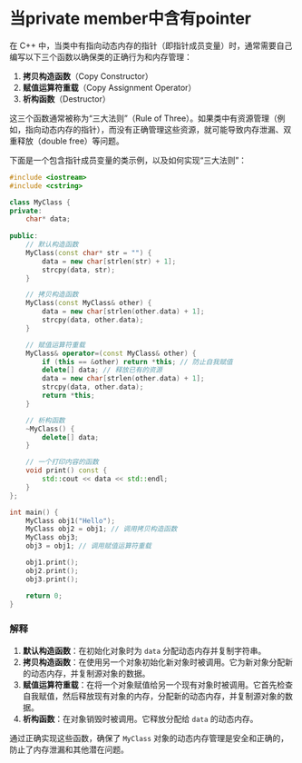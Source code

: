 # 当private member中含有pointer

在 C++ 中，当类中有指向动态内存的指针（即指针成员变量）时，通常需要自己编写以下三个函数以确保类的正确行为和内存管理：

1. **拷贝构造函数**（Copy Constructor）
2. **赋值运算符重载**（Copy Assignment Operator）
3. **析构函数**（Destructor）

这三个函数通常被称为“三大法则”（Rule of Three）。如果类中有资源管理（例如，指向动态内存的指针），而没有正确管理这些资源，就可能导致内存泄漏、双重释放（double free）等问题。

下面是一个包含指针成员变量的类示例，以及如何实现“三大法则”：

```cpp
#include <iostream>
#include <cstring>

class MyClass {
private:
    char* data;
    
public:
    // 默认构造函数
    MyClass(const char* str = "") {
        data = new char[strlen(str) + 1];
        strcpy(data, str);
    }

    // 拷贝构造函数
    MyClass(const MyClass& other) {
        data = new char[strlen(other.data) + 1];
        strcpy(data, other.data);
    }

    // 赋值运算符重载
    MyClass& operator=(const MyClass& other) {
        if (this == &other) return *this; // 防止自我赋值
        delete[] data; // 释放已有的资源
        data = new char[strlen(other.data) + 1];
        strcpy(data, other.data);
        return *this;
    }

    // 析构函数
    ~MyClass() {
        delete[] data;
    }

    // 一个打印内容的函数
    void print() const {
        std::cout << data << std::endl;
    }
};

int main() {
    MyClass obj1("Hello");
    MyClass obj2 = obj1; // 调用拷贝构造函数
    MyClass obj3;
    obj3 = obj1; // 调用赋值运算符重载

    obj1.print();
    obj2.print();
    obj3.print();

    return 0;
}

```

### 解释

1. **默认构造函数**：在初始化对象时为 `data` 分配动态内存并复制字符串。
2. **拷贝构造函数**：在使用另一个对象初始化新对象时被调用。它为新对象分配新的动态内存，并复制源对象的数据。
3. **赋值运算符重载**：在将一个对象赋值给另一个现有对象时被调用。它首先检查自我赋值，然后释放现有对象的内存，分配新的动态内存，并复制源对象的数据。
4. **析构函数**：在对象销毁时被调用。它释放分配给 `data` 的动态内存。

通过正确实现这些函数，确保了 `MyClass` 对象的动态内存管理是安全和正确的，防止了内存泄漏和其他潜在问题。
